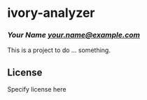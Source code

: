 # ivory-analyzer
### _Your Name <your.name@example.com>_

This is a project to do ... something.

## License

Specify license here

